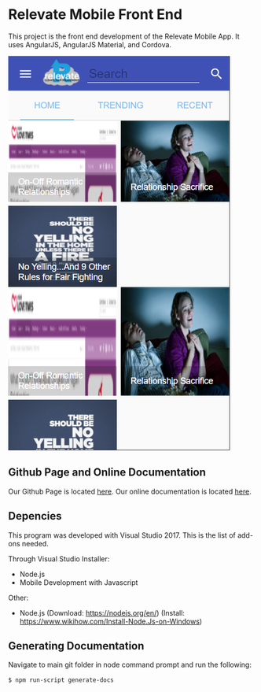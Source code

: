 
# Relevate Mobile Front End

This project is the front end development of the Relevate Mobile App.
It uses AngularJS, AngularJS Material, and Cordova.

![Home ScreenShot](https://github.com/Relevate-Kansas-State-CS/relevate-mobile/blob/master/relevate-mobile-app/relevate-mobile-front-end/www/images/StartCapture.PNG)

## Github Page and Online Documentation
Our Github Page is located [here](https://github.com/Relevate-Kansas-State-CS/relevate-mobile).
Our online documentation is located [here](https://relevate-kansas-state-cs.github.io/relevate-mobile/index.html).

## Depencies
This program was developed with Visual Studio 2017. This is the list of add-ons needed.

Through Visual Studio Installer:
* Node.js
* Mobile Development with Javascript

Other:
* Node.js (Download: https://nodejs.org/en/) (Install: https://www.wikihow.com/Install-Node.Js-on-Windows)

## Generating Documentation
Navigate to main git folder in node command prompt and run the following:

```bash
$ npm run-script generate-docs
```
